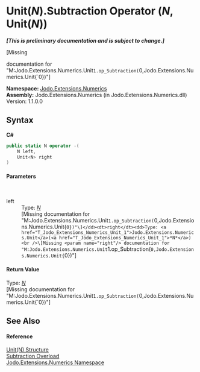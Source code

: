 # Unit(*N*).Subtraction Operator (*N*, Unit(*N*))
 _**\[This is preliminary documentation and is subject to change.\]**_

\[Missing <summary> documentation for "M:Jodo.Extensions.Numerics.Unit`1.op_Subtraction(`0,Jodo.Extensions.Numerics.Unit{`0})"\]

**Namespace:**&nbsp;<a href="N_Jodo_Extensions_Numerics">Jodo.Extensions.Numerics</a><br />**Assembly:**&nbsp;Jodo.Extensions.Numerics (in Jodo.Extensions.Numerics.dll) Version: 1.1.0.0

## Syntax

**C#**<br />
``` C#
public static N operator -(
	N left,
	Unit<N> right
)
```


#### Parameters
&nbsp;<dl><dt>left</dt><dd>Type: <a href="T_Jodo_Extensions_Numerics_Unit_1">*N*</a><br />\[Missing <param name="left"/> documentation for "M:Jodo.Extensions.Numerics.Unit`1.op_Subtraction(`0,Jodo.Extensions.Numerics.Unit{`0})"\]</dd><dt>right</dt><dd>Type: <a href="T_Jodo_Extensions_Numerics_Unit_1">Jodo.Extensions.Numerics.Unit</a>(<a href="T_Jodo_Extensions_Numerics_Unit_1">*N*</a>)<br />\[Missing <param name="right"/> documentation for "M:Jodo.Extensions.Numerics.Unit`1.op_Subtraction(`0,Jodo.Extensions.Numerics.Unit{`0})"\]</dd></dl>

#### Return Value
Type: <a href="T_Jodo_Extensions_Numerics_Unit_1">*N*</a><br />\[Missing <returns> documentation for "M:Jodo.Extensions.Numerics.Unit`1.op_Subtraction(`0,Jodo.Extensions.Numerics.Unit{`0})"\]

## See Also


#### Reference
<a href="T_Jodo_Extensions_Numerics_Unit_1">Unit(N) Structure</a><br /><a href="Overload_Jodo_Extensions_Numerics_Unit_1_op_Subtraction">Subtraction Overload</a><br /><a href="N_Jodo_Extensions_Numerics">Jodo.Extensions.Numerics Namespace</a><br />